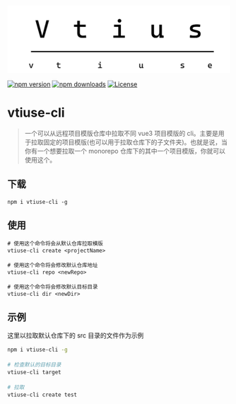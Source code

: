 <p align="center">
    <img src="./public/vtiuse.svg" />
</p>

[![npm version][npm-version-src]][npm-version-href]
[![npm downloads][npm-downloads-src]][npm-downloads-href]
[![License][license-src]][license-href]

<h1>vtiuse-cli</h1>

> 一个可以从远程项目模版仓库中拉取不同 vue3 项目模版的 cli。主要是用于拉取固定的项目模版(也可以用于拉取仓库下的子文件夹)。也就是说，当你有一个想要拉取一个 monorepo 仓库下的其中一个项目模版，你就可以使用这个。

## 下载

```shell
npm i vtiuse-cli -g
```

## 使用

```shell
# 使用这个命令将会从默认仓库拉取模版
vtiuse-cli create <projectName>

# 使用这个命令将会修改默认仓库地址
vtiuse-cli repo <newRepo>

# 使用这个命令将会修改默认目标目录
vtiuse-cli dir <newDir>
```

## 示例

这里以拉取默认仓库下的 src 目录的文件作为示例

```sh
npm i vtiuse-cli -g

# 检查默认的目标目录
vtiuse-cli target

# 拉取
vtiuse-cli create test
```

[npm-version-src]: https://img.shields.io/npm/v/vtiuse-cli
[npm-version-href]: https://npmjs.com/package/vtiuse-cli
[npm-downloads-src]: https://img.shields.io/npm/dm/vtiuse-cli
[npm-downloads-href]: https://npmjs.com/package/vtiuse-cli
[license-src]: https://img.shields.io/github/license/CodeGetters/vtiuse-cli.svg
[license-href]: https://github.com/CodeGetters/vtiuse-cli/blob/main/LICENSE

